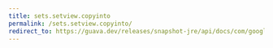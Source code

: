 ```yaml
---
title: sets.setview.copyinto
permalink: /sets.setview.copyinto/
redirect_to: https://guava.dev/releases/snapshot-jre/api/docs/com/google/common/collect/Sets.SetView.html#copyInto-S-
---
```

